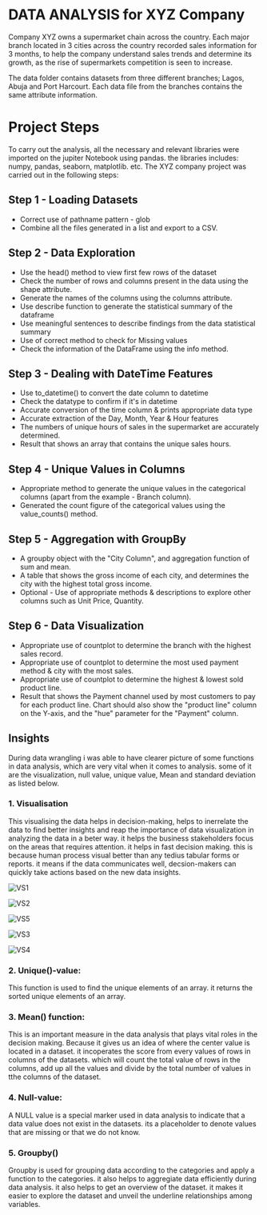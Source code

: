 # DATA ANALYSIS for XYZ Company
Company XYZ owns a supermarket chain across the country. Each major branch located in 3 cities across the country recorded sales information for 3 months, to help the company understand sales trends and determine its growth, as the rise of supermarkets competition is seen to increase.

The data folder contains datasets from three different branches; Lagos, Abuja and Port Harcourt. Each data file from the branches contains the same attribute information.

# Project Steps

To carry out the analysis, all the necessary and relevant libraries were imported on the jupiter Notebook using pandas. the libraries includes: numpy, pandas, seaborn, matplotlib. etc.
The XYZ company project was carried out in the following steps:

## Step 1 - Loading Datasets
- Correct use of pathname pattern - glob
- Combine all the files generated in a list and export to a CSV.

## Step 2 - Data Exploration
- Use the head() method to view first few rows of the dataset
- Check the number of rows and columns present in the data using the shape attribute.
- Generate the names of the columns using the columns attribute.
- Use describe function to generate the statistical summary of the dataframe
- Use meaningful sentences to describe findings from the data statistical summary
- Use of correct method to check for Missing values
- Check the information of the DataFrame using the info method.

## Step 3 - Dealing with DateTime Features
- Use to_datetime() to convert the date column to datetime
- Check the datatype to confirm if it's in datetime
- Accurate conversion of the time column & prints appropriate data type
- Accurate extraction of the Day, Month, Year & Hour features
- The numbers of unique hours of sales in the supermarket are accurately determined.
- Result that shows an array that contains the unique sales hours.

## Step 4 - Unique Values in Columns
- Appropriate method to generate the unique values in the categorical columns (apart from the example - Branch column).
- Generated the count figure of the categorical values using the value_counts() method.

## Step 5 - Aggregation with GroupBy
- A groupby object with the "City Column", and aggregation function of sum and mean.
- A table that shows the gross income of each city, and determines the city with the highest total gross income.
- Optional - Use of appropriate methods & descriptions to explore other columns such as Unit Price, Quantity.

## Step 6 - Data Visualization
- Appropriate use of countplot to determine the branch with the highest sales record.
- Appropriate use of countplot to determine the most used payment method & city with the most sales.
- Appropriate use of countplot to determine the highest & lowest sold product line.
- Result that shows the Payment channel used by most customers to pay for each product line. Chart should also show the "product line" column on the Y-axis, and the "hue" parameter for the "Payment" column. 


## Insights
During data wrangling i was able to have clearer picture of some functions in data analysis, which are very vital when it comes to analysis. some of it are the visualization, null value, unique value, Mean and standard deviation as listed below.

  ### 1. Visualisation
This  visualising the data helps in decision-making, helps to inerrelate the data to find better insights and reap the importance of data visualization in analyzing the data in a beter way. it helps the business stakeholders focus on the areas that requires attention. it helps in fast decision making. this is because human process visual better than any tedius tabular forms or reports. it means if the data communicates well, decsion-makers can quickly take actions based on the new data insights.

![VS1](https://github.com/mdrasel3/data-analysis-demo-project-1/assets/95276609/6abe5dda-3b28-41ad-8d7e-7145c17159f3)

![VS2](https://github.com/mdrasel3/data-analysis-demo-project-1/assets/95276609/95c8ad5a-a699-4d57-9c7a-1b886c534006)

![VS5](https://github.com/mdrasel3/data-analysis-demo-project-1/assets/95276609/88eb0342-d7ea-42c5-93e3-9a6ea72d5868)

![VS3](https://github.com/mdrasel3/data-analysis-demo-project-1/assets/95276609/56db9f21-d62d-41ea-ba44-0a3ab5d3fc9d)

![VS4](https://github.com/mdrasel3/data-analysis-demo-project-1/assets/95276609/3cacaffd-3e2b-4e3c-be53-ae7c64280428)

  ### 2. Unique()-value:
   This function is used to find the unique elements of an array. it returns the sorted unique elements of an array.
   
  ### 3. Mean() function:
  This is an important measure in the data analysis that plays vital roles in the decision making. Because it gives us an idea of where the center value is located in a dataset. it incoperates the score from every values of rows in columns of the datasets. which will count the total value of rows in the columns, add up all the values and divide by the total number of values in tthe columns of the dataset. 
    
  ### 4. Null-value:
   A NULL value is a special marker used in data analysis to indicate that a data value does not exist  in the datasets. its a placeholder to denote values that are missing or that we do not know.
  ### 5. Groupby() 
   Groupby is used for grouping data according to the categories and apply a function to the categories. it also helps to aggregiate data efficiently during data analysis. it also helps to get an overview of the dataset. it makes it easier to explore the dataset and unveil the underline relationships among variables.
   
